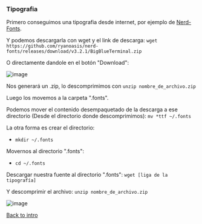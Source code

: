 ### Tipografia

Primero conseguimos una tipografia desde internet, por ejemplo de [Nerd-Fonts](https://www.nerdfonts.com/font-downloads).

Y podemos descargarla con wget y el link de descarga:
`wget https://github.com/ryanoasis/nerd-fonts/releases/download/v3.2.1/BigBlueTerminal.zip`

O directamente dandole en el botón "Download":

![image](https://github.com/Inf0sth/Kali-linux-Custom/assets/106565371/f8f653c5-f596-42ff-9e32-41bc61f9a231)

Nos generará un .zip, lo descomprimimos con `unzip nombre_de_archivo.zip`

Luego los movemos a la carpeta ".fonts".

Podemos mover el contenido desempaquetado de la descarga a ese directorio (Desde el directorio donde descomprimimos):
`mv *ttf ~/.fonts`


La otra forma es crear el directorio:
- `mkdir ~/.fonts`

Movernos al directorio ".fonts":
- `cd ~/.fonts`

Descargar nuestra fuente al directorio ".fonts":
`wget [liga de la tipografía]`

Y descomprimir el archivo:
`unzip nombre_de_archivo.zip`

![image](https://github.com/Inf0sth/Kali-linux-Custom/assets/106565371/d6c956d9-a63d-4303-ad12-d662fe44aa2e)

[Back to intro](../Intro.md)
